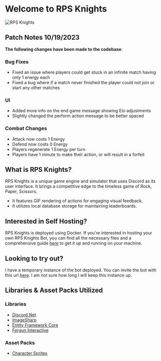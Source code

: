 # Welcome to RPS Knights

![RPS Knights](https://github.com/Qolors/RPSKnights/blob/master/docs/Images/RPSKnights.gif)

## Patch Notes 10/19/2023
**The following changes have been made to the codebase**:

### Bug Fixes
- Fixed an issue where players could get stuck in an infinite match having only 1 energy each
- Fixed a bug where if a match never finished the player could not join or start any other matches

### UI
- Added more info on the end game message showing Elo adjustments
- Slightly changed the perform action message to be better spaced

### Combat Changes
- Attack now costs 1 Energy
- Defend now costs 0 Energy
- Players regenerate 1 Energy per turn
- Players have 1 minute to make their action, or will result in a forfeit

## What is RPS Knights?
RPS Knights is a unique game engine and simulator that uses Discord as its user interface. It brings a competitive edge to the timeless game of Rock, Paper, Scissors.

- It features GIF rendering of actions for engaging visual feedback.
- It utilizes local database storage for maintaining leaderboards.

## Interested in Self Hosting?
RPS Knights is deployed using Docker. If you're interested in hosting your own RPS Knights Bot, you can find all the necessary files and a comprehensive guide [here](https://github.com/Qolors/RPSKnights/blob/master/docs/setup.md) to get it up and running on your machine.

## Looking to try out?
I have a temporary instance of the bot deployed. You can invite the bot with this url [here](https://discord.com/api/oauth2/authorize?client_id=950229954468126790&permissions=0&scope=applications.commands%20bot). I am not sure how long I will keep this instance up.

## Libraries & Asset Packs Utilized

### Libraries
- [Discord.Net](https://github.com/discord-net/Discord.Net)
- [ImageSharp](https://github.com/SixLabors/ImageSharp)
- [Entity Framework Core](https://github.com/dotnet/efcore)
- [Fergun Interactive](https://github.com/d4n3436/Fergun.Interactive)

### Asset Packs
- [Character Sprites](https://brullov.itch.io/generic-char-asset)